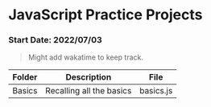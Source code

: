 # JavaScript Practice Projects 
### Start Date: 2022/07/03

> Might add wakatime to keep track.

|Folder|Description|File|
|:---:|:---:|:---:|
|Basics|Recalling all the basics|basics.js|
